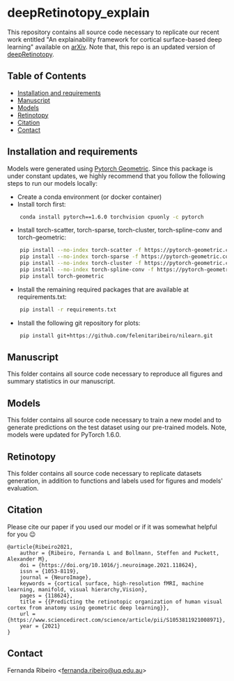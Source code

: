 # deepRetinotopy_explain

This repository contains all source code necessary to replicate our recent work entitled "An explainability framework 
for cortical surface-based deep learning" available on [arXiv](). Note that, this repo is an updated version of 
[deepRetinotopy](https://github.com/Puckett-Lab/deepRetinotopy).

## Table of Contents
* [Installation and requirements](#installation-and-requirements)
* [Manuscript](#manuscript)
* [Models](#models)
* [Retinotopy](#retinotopy)
* [Citation](#citation)
* [Contact](#contact)


## Installation and requirements 

Models were generated using [Pytorch Geometric](https://pytorch-geometric.readthedocs.io/en/latest/). Since this package 
is under constant updates, we highly recommend that 
you follow the following steps to run our models locally:

- Create a conda environment (or docker container)
- Install torch first:

```bash
	conda install pytorch==1.6.0 torchvision cpuonly -c pytorch
```
	
- Install torch-scatter, torch-sparse, torch-cluster, torch-spline-conv and torch-geometric:
	 
```bash
    pip install --no-index torch-scatter -f https://pytorch-geometric.com/whl/torch-1.6.0+cu102.html
    pip install --no-index torch-sparse -f https://pytorch-geometric.com/whl/torch-1.6.0+cu102.html
    pip install --no-index torch-cluster -f https://pytorch-geometric.com/whl/torch-1.6.0+cu102.html
    pip install --no-index torch-spline-conv -f https://pytorch-geometric.com/whl/torch-1.6.0+cu102.html
    pip install torch-geometric
```

- Install the remaining required packages that are available at requirements.txt: 

```bash
    pip install -r requirements.txt
```

- Install the following git repository for plots:

```bash
    pip install git+https://github.com/felenitaribeiro/nilearn.git
```   


## Manuscript

This folder contains all source code necessary to reproduce all figures and summary statistics in our manuscript.

## Models

This folder contains all source code necessary to train a new model and to generate predictions on the test dataset 
using our pre-trained models. Note, models were updated for PyTorch 1.6.0. 

## Retinotopy

This folder contains all source code necessary to replicate datasets generation, in addition to functions and labels 
used for figures and models' evaluation. 

## Citation

Please cite our paper if you used our model or if it was somewhat helpful for you :wink:

	@article{Ribeiro2021,
		author = {Ribeiro, Fernanda L and Bollmann, Steffen and Puckett, Alexander M},
		doi = {https://doi.org/10.1016/j.neuroimage.2021.118624},
		issn = {1053-8119},
		journal = {NeuroImage},
		keywords = {cortical surface, high-resolution fMRI, machine learning, manifold, visual hierarchy,Vision},
		pages = {118624},
		title = {{Predicting the retinotopic organization of human visual cortex from anatomy using geometric deep learning}},
		url = {https://www.sciencedirect.com/science/article/pii/S1053811921008971},
		year = {2021}
	}


## Contact
Fernanda Ribeiro <[fernanda.ribeiro@uq.edu.au](fernanda.ribeiro@uq.edu.au)>
